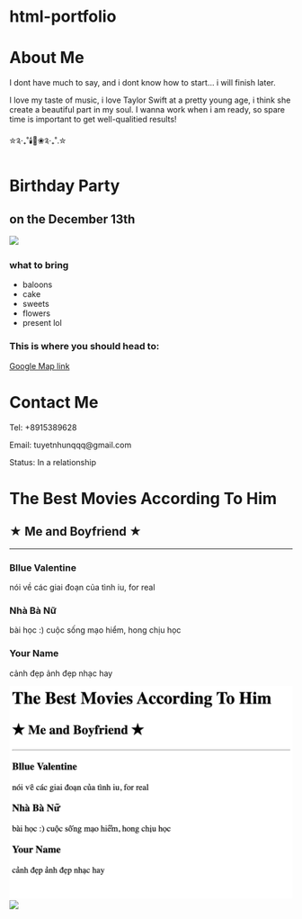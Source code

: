 # html-portfolio
<h1>About Me</h1>
<p>I dont have much to say, and i dont know how to start... i will finish later.</p>

<p>I love my taste of music, i love Taylor Swift at a pretty young age, i think she create a beautiful part in my soul. 
  I wanna work when i am ready, so spare time is important to get well-qualitied results! </p>

<p>✮༉‧₊˚🕯️🖤❀༉‧₊˚.✮</p>
<!-- Example image URL -->
<h1>Birthday Party</h1>
<h2>on the December 13th</h2>
<img src="https://raw.githubusercontent.com/appbrewery/webdev/main/birthday-cake3.4.jpeg" />
<h3>what to bring</h3>
<ul>
    <li>baloons</li>
    <li>cake</li>
    <li>sweets</li>
    <li>flowers</li>
    <li>present lol</li>
</ul>
<h3>This is where you should head to:</h3>
<a 
href="https://www.google.com/maps/@35.7040744,139.5577317,3a,75y,289.6h,87.01t,0.72r/data=!3m6!1e1!3m4!1sgT28ssf0BB2LxZ63JNcL1w!2e0!7i13312!8i6656">Google Map link
</a>
<h1>Contact Me</h1>
<p>Tel: +8915389628</p>
<p>Email: tuyetnhunqqq@gmail.com</p>
<p>Status: In a relationship</p>
<!-- Write your code below -->
<h1>The Best Movies According To Him </h1>
<h2>★ Me and Boyfriend ★</h2>
<hr />
<h3>Bllue Valentine</h3>
<p>nói về các giai đoạn của tình iu, for real</p>
<h3>Nhà Bà Nữ</h3>
<p>bài học :) cuộc sống mạo hiểm, hong chịu học</p>
<h3>Your Name</h3>
<p>cảnh đẹp ảnh đẹp nhạc hay</p>
<img src="pic.png" />
<img src="pic1.png" />

